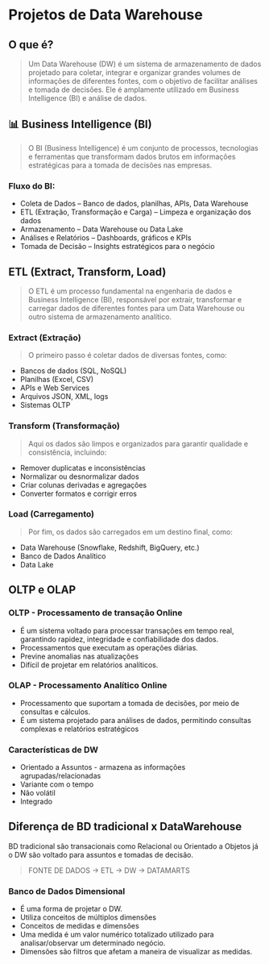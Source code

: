 # Projetos de Data Warehouse

## O que é? 
> Um Data Warehouse (DW) é um sistema de armazenamento de dados projetado para coletar, integrar e organizar grandes volumes de informações de diferentes fontes, com o objetivo de facilitar análises e tomada de decisões. Ele é amplamente utilizado em Business Intelligence (BI) e análise de dados.

## 📊 Business Intelligence (BI)
> O BI (Business Intelligence) é um conjunto de processos, tecnologias e ferramentas que transformam dados brutos em informações estratégicas para a tomada de decisões nas empresas.

### Fluxo do BI:
-  Coleta de Dados – Banco de dados, planilhas, APIs, Data Warehouse
-  ETL (Extração, Transformação e Carga) – Limpeza e organização dos dados
-  Armazenamento – Data Warehouse ou Data Lake
-  Análises e Relatórios – Dashboards, gráficos e KPIs
-  Tomada de Decisão – Insights estratégicos para o negócio


## ETL (Extract, Transform, Load)
> O ETL é um processo fundamental na engenharia de dados e Business Intelligence (BI), responsável por extrair, transformar e carregar dados de diferentes fontes para um Data Warehouse ou outro sistema de armazenamento analítico.


### Extract (Extração)
> O primeiro passo é coletar dados de diversas fontes, como:
- Bancos de dados (SQL, NoSQL)
- Planilhas (Excel, CSV)
- APIs e Web Services
- Arquivos JSON, XML, logs
- Sistemas OLTP

### Transform (Transformação)
> Aqui os dados são limpos e organizados para garantir qualidade e consistência, incluindo:
- Remover duplicatas e inconsistências
- Normalizar ou desnormalizar dados
- Criar colunas derivadas e agregações
- Converter formatos e corrigir erros

### Load (Carregamento)
> Por fim, os dados são carregados em um destino final, como:
- Data Warehouse (Snowflake, Redshift, BigQuery, etc.)
- Banco de Dados Analítico
- Data Lake

## OLTP e OLAP 

### OLTP - Processamento de transação Online 
- É um sistema voltado para processar transações em tempo real, garantindo rapidez, integridade e confiabilidade dos dados.
- Processamentos que executam as operações diárias.
- Previne anomalias nas atualizações 
- Difícil de projetar em relatórios analíticos.

### OLAP - Processamento Analítico Online
- Processamento que suportam a tomada de decisões, por meio de consultas e cálculos.
- É um sistema projetado para análises de dados, permitindo consultas complexas e relatórios estratégicos

### Características de DW
- Orientado a Assuntos - armazena as informações agrupadas/relacionadas
- Variante com o tempo
- Não volátil
- Integrado

## Diferença de BD tradicional x DataWarehouse
BD tradicional são transacionais como Relacional ou Orientado a Objetos já o DW são voltado para assuntos e tomadas de decisão.

> FONTE DE DADOS -> ETL -> DW -> DATAMARTS

### Banco de Dados Dimensional 
- É uma forma de projetar o DW.
- Utiliza conceitos de múltiplos dimensões
- Conceitos de medidas e dimensões
- Uma medida é um valor numérico totalizado utilizado para analisar/observar um determinado negócio.
- Dimensões são filtros que afetam a maneira de visualizar as medidas.


